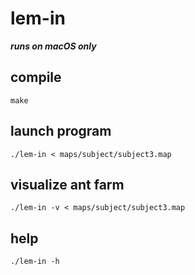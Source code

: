 # lem-in

***runs on macOS only***

## compile
`make`

## launch program
`./lem-in < maps/subject/subject3.map`

## visualize ant farm
`./lem-in -v < maps/subject/subject3.map`

## help
`./lem-in -h`
